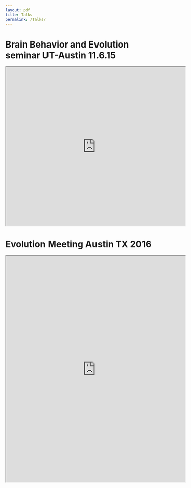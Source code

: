 ```yaml
---
layout: pdf
title: Talks
permalink: /Talks/
---
```



<h1 class="page-heading">Brain Behavior and Evolution seminar UT-Austin 11.6.15</h1> 

<iframe src="http://wl.figshare.com/articles/1598199/embed?show_title=0" width="568" height="502" frameborder="1"></iframe>


<h1 class="page-heading">Evolution Meeting Austin TX 2016</h1> 

<iframe src="https://widgets.figshare.com/articles/3438551/embed?show_title=0" width="568" height="716" frameborder="1"></iframe>
